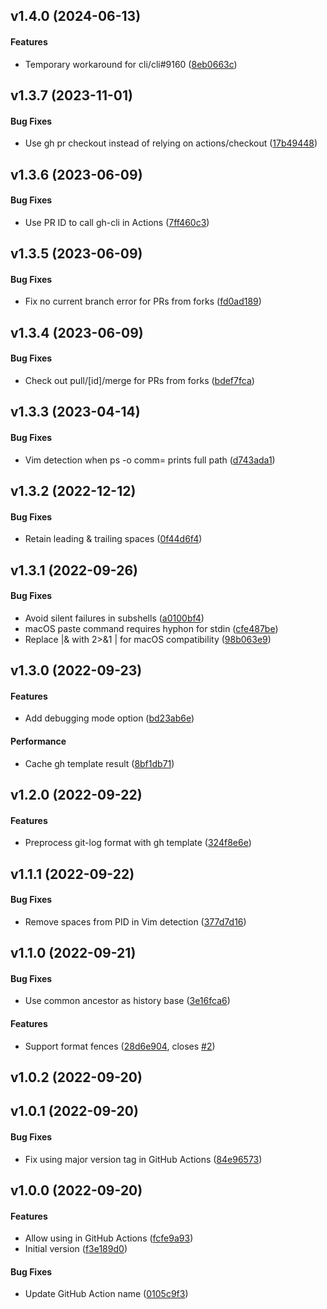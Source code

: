 <a name="v1.4.0"></a>
## v1.4.0 (2024-06-13)


#### Features

*   Temporary workaround for cli/cli#9160 ([8eb0663c](https://github.com/Frederick888/gh-ph/commit/8eb0663c0e8aadc827c88428f56cba2e85b39ec0))



<a name="v1.3.7"></a>
## v1.3.7 (2023-11-01)


#### Bug Fixes

*   Use gh pr checkout instead of relying on actions/checkout ([17b49448](https://github.com/Frederick888/gh-ph/commit/17b49448caa9ba91af270d76d5f75bba1e53b679))



<a name="v1.3.6"></a>
## v1.3.6 (2023-06-09)


#### Bug Fixes

*   Use PR ID to call gh-cli in Actions ([7ff460c3](https://github.com/Frederick888/gh-ph/commit/7ff460c31b1e4cafdb3189e5b3b4031eadabcd68))



<a name="v1.3.5"></a>
## v1.3.5 (2023-06-09)


#### Bug Fixes

*   Fix no current branch error for PRs from forks ([fd0ad189](https://github.com/Frederick888/gh-ph/commit/fd0ad18924ef1a3f8d6676f8179fad50bf720003))



<a name="v1.3.4"></a>
## v1.3.4 (2023-06-09)


#### Bug Fixes

*   Check out pull/[id]/merge for PRs from forks ([bdef7fca](https://github.com/Frederick888/gh-ph/commit/bdef7fca09257698841fd314efeb8fa0b67bcf01))



<a name="v1.3.3"></a>
## v1.3.3 (2023-04-14)


#### Bug Fixes

*   Vim detection when ps -o comm= prints full path ([d743ada1](https://github.com/Frederick888/gh-ph/commit/d743ada19be2ccb7411d892f45a474c9315c0f97))



<a name="v1.3.2"></a>
## v1.3.2 (2022-12-12)


#### Bug Fixes

*   Retain leading & trailing spaces ([0f44d6f4](https://github.com/Frederick888/gh-ph/commit/0f44d6f495c8b5cda12faacaadc4f56ca7163170))



<a name="v1.3.1"></a>
## v1.3.1 (2022-09-26)


#### Bug Fixes

*   Avoid silent failures in subshells ([a0100bf4](https://github.com/Frederick888/gh-ph/commit/a0100bf4656ee7bcb8e6dddb62cd4ba06cf20def))
*   macOS paste command requires hyphon for stdin ([cfe487be](https://github.com/Frederick888/gh-ph/commit/cfe487bef831827a8b69d3640640bea8776f6df0))
*   Replace |& with 2>&1 | for macOS compatibility ([98b063e9](https://github.com/Frederick888/gh-ph/commit/98b063e94f50cbd8eba8c008e9ed1e8ccb20f003))



<a name="v1.3.0"></a>
## v1.3.0 (2022-09-23)


#### Features

*   Add debugging mode option ([bd23ab6e](https://github.com/Frederick888/gh-ph/commit/bd23ab6e628a29488c83a0f8b2a922be18466536))

#### Performance

*   Cache gh template result ([8bf1db71](https://github.com/Frederick888/gh-ph/commit/8bf1db717f4ad26b013a166ed144f9be21e11cc9))



<a name="v1.2.0"></a>
## v1.2.0 (2022-09-22)


#### Features

*   Preprocess git-log format with gh template ([324f8e6e](https://github.com/Frederick888/gh-ph/commit/324f8e6eb679f795e12d84c29c10df4e12a09394))



<a name="v1.1.1"></a>
## v1.1.1 (2022-09-22)


#### Bug Fixes

*   Remove spaces from PID in Vim detection ([377d7d16](https://github.com/Frederick888/gh-ph/commit/377d7d163ee3a238c9371355fc5103d6babb164a))



<a name="v1.1.0"></a>
## v1.1.0 (2022-09-21)


#### Bug Fixes

*   Use common ancestor as history base ([3e16fca6](https://github.com/Frederick888/gh-ph/commit/3e16fca61495c5da8fa25e652cc34bef7145c7e8))

#### Features

*   Support format fences ([28d6e904](https://github.com/Frederick888/gh-ph/commit/28d6e904c5a692c99599aa1405fb10f50e8796a7), closes [#2](https://github.com/Frederick888/gh-ph/issues/2))



<a name="v1.0.2"></a>
## v1.0.2 (2022-09-20)




<a name="v1.0.1"></a>
## v1.0.1 (2022-09-20)


#### Bug Fixes

*   Fix using major version tag in GitHub Actions ([84e96573](https://github.com/Frederick888/gh-ph/commit/84e96573dcf11309ea2db1ac3235b76ca922e0ff))



<a name="v1.0.0"></a>
## v1.0.0 (2022-09-20)


#### Features

*   Allow using in GitHub Actions ([fcfe9a93](https://github.com/Frederick888/gh-ph/commit/fcfe9a93e02057f5449be47917b5cdd44425d78c))
*   Initial version ([f3e189d0](https://github.com/Frederick888/gh-ph/commit/f3e189d01089d264bf3720240a966b131ba19f79))

#### Bug Fixes

*   Update GitHub Action name ([0105c9f3](https://github.com/Frederick888/gh-ph/commit/0105c9f3e8454dda6dbeeb032ba6e7aec437ec7f))



